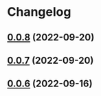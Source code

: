 # Changelog

## [0.0.8](https://github.com/inflearn/shaka-player/compare/v0.0.8) (2022-09-20)

## [0.0.7](https://github.com/inflearn/shaka-player/compare/v0.0.7) (2022-09-20)

## [0.0.6](https://github.com/inflearn/shaka-player/compare/v0.0.6) (2022-09-16)
